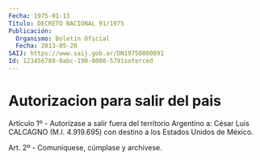 ```yaml
---
Fecha: 1975-01-13
Título: DECRETO NACIONAL 91/1975
Publicación:
  Organismo: Boletín Oficial
  Fecha: 2013-05-20
SAIJ: https://www.saij.gob.ar/DN19750000091
Id: 123456789-0abc-190-0000-5791soterced
---
```

# Autorizacion para salir del pais

<a id="1"></a>
Artículo 1º - Autorízase a salir fuera del territorio Argentino a: César Luis CALCAGNO (M.I. 4.919.695) con destino a los Estados Unidos de México.

<a id="2"></a>
Art. 2º - Comuníquese, cúmplase y archívese.